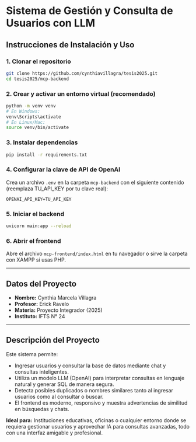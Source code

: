 # Sistema de Gestión y Consulta de Usuarios con LLM

## Instrucciones de Instalación y Uso

### 1. Clonar el repositorio
```bash
git clone https://github.com/cynthiavillagra/tesis2025.git
cd tesis2025/mcp-backend
```

### 2. Crear y activar un entorno virtual (recomendado)
```bash
python -m venv venv
# En Windows:
venv\Scripts\activate
# En Linux/Mac:
source venv/bin/activate
```

### 3. Instalar dependencias
```bash
pip install -r requirements.txt
```

### 4. Configurar la clave de API de OpenAI
Crea un archivo `.env` en la carpeta `mcp-backend` con el siguiente contenido (reemplaza TU_API_KEY por tu clave real):
```
OPENAI_API_KEY=TU_API_KEY
```

### 5. Iniciar el backend
```bash
uvicorn main:app --reload
```

### 6. Abrir el frontend
Abre el archivo `mcp-frontend/index.html` en tu navegador o sirve la carpeta con XAMPP si usas PHP.

---

## Datos del Proyecto
- **Nombre:** Cynthia Marcela Villagra
- **Profesor:** Erick Ravelo
- **Materia:** Proyecto Integrador (2025)
- **Instituto:** IFTS N° 24

---

## Descripción del Proyecto

Este sistema permite:
- Ingresar usuarios y consultar la base de datos mediante chat y consultas inteligentes.
- Utiliza un modelo LLM (OpenAI) para interpretar consultas en lenguaje natural y generar SQL de manera segura.
- Detecta posibles duplicados o nombres similares tanto al ingresar usuarios como al consultar o buscar.
- El frontend es moderno, responsivo y muestra advertencias de similitud en búsquedas y chats.

**Ideal para:** Instituciones educativas, oficinas o cualquier entorno donde se requiera gestionar usuarios y aprovechar IA para consultas avanzadas, todo con una interfaz amigable y profesional.
